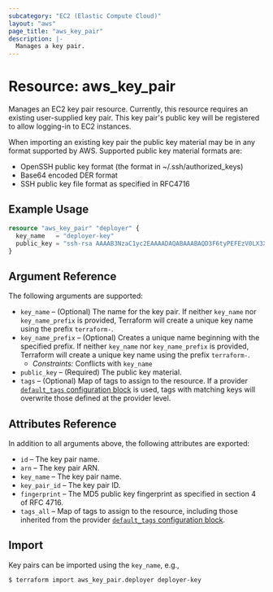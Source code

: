 ```yaml
---
subcategory: "EC2 (Elastic Compute Cloud)"
layout: "aws"
page_title: "aws_key_pair"
description: |-
  Manages a key pair.
---
```


[default-tags]: https://www.terraform.io/docs/providers/aws/index.html#default_tags-configuration-block

# Resource: aws_key_pair

Manages an EC2 key pair resource.
Currently, this resource requires an existing user-supplied key pair.
This key pair's public key will be registered to allow logging-in to EC2 instances.

When importing an existing key pair the public key material may be in any format supported by AWS.
Supported public key material formats are:

* OpenSSH public key format (the format in ~/.ssh/authorized_keys)
* Base64 encoded DER format
* SSH public key file format as specified in RFC4716

## Example Usage

```terraform
resource "aws_key_pair" "deployer" {
  key_name   = "deployer-key"
  public_key = "ssh-rsa AAAAB3NzaC1yc2EAAAADAQABAAABAQD3F6tyPEFEzV0LX3X8BsXdMsQz1x2cEikKDEY0aIj41qgxMCP/iteneqXSIFZBp5vizPvaoIR3Um9xK7PGoW8giupGn+EPuxIA4cDM4vzOqOkiMPhz5XK0whEjkVzTo4+S0puvDZuwIsdiW9mxhJc7tgBNL0cYlWSYVkz4G/fslNfRPW5mYAM49f4fhtxPb5ok4Q2Lg9dPKVHO/Bgeu5woMc7RY0p1ej6D4CKFE6lymSDJpW0YHX/wqE9+cfEauh7xZcG0q9t2ta6F6fmX0agvpFyZo8aFbXeUBr7osSCJNgvavWbM/06niWrOvYX2xwWdhXmXSrbX8ZbabVohBK41 email@example.com"
}
```

## Argument Reference

The following arguments are supported:

* `key_name` – (Optional) The name for the key pair. If neither `key_name` nor `key_name_prefix` is provided, Terraform will create a unique key name using the prefix `terraform-`.
* `key_name_prefix` – (Optional) Creates a unique name beginning with the specified prefix. If neither `key_name` nor `key_name_prefix` is provided, Terraform will create a unique key name using the prefix `terraform-`.
    * _Constraints:_  Conflicts with `key_name`
* `public_key` – (Required) The public key material.
* `tags` – (Optional) Map of tags to assign to the resource. If a provider [`default_tags` configuration block][default-tags] is used, tags with matching keys will overwrite those defined at the provider level.

## Attributes Reference

In addition to all arguments above, the following attributes are exported:

* `id` – The key pair name.
* `arn` – The key pair ARN.
* `key_name` – The key pair name.
* `key_pair_id` – The key pair ID.
* `fingerprint` – The MD5 public key fingerprint as specified in section 4 of RFC 4716.
* `tags_all` – Map of tags to assign to the resource, including those inherited from the provider [`default_tags` configuration block][default-tags].

## Import

Key pairs can be imported using the `key_name`, e.g.,

```
$ terraform import aws_key_pair.deployer deployer-key
```

